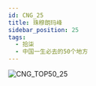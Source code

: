 ```yaml
---
id: CNG_25
title: 珠穆朗玛峰
sidebar_position: 25
tags:
  - 拾柒
  - 中国一生必去的50个地方
---
```

![CNG_TOP50_25](/img/love/CNG_TOP50/25.png)
